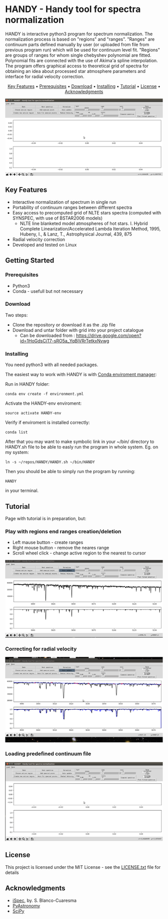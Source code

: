 # HANDY - Handy tool for spectra normalization

HANDY is interactive python3 program for spectrum normalization. The normalization process is based on "regions" and "ranges". "Ranges" are continuum parts defined manually by user (or uploaded from file from previous program run) which will be used for continuum level fit. "Regions" are groups of ranges for whom single chebyshev polynomial are fitted. Polynomial fits are connected with the use of Akima'a spline interpolation. The program offers graphical access to theoretical grid of spectra for obtaining an idea about processed star atmosphere parameters and interface for radial velocity correction. 

<p align="center">
  <a href="#key-features">Key Features</a> •
  <a href="#prerequisites">Prerequisites</a> •
  <a href="#download">Download</a> •
  <a href="#installing">Installing</a> •
  <a href="#tutorial">Tutorial</a> •
  <a href="#license">License</a> •
  <a href="#acknowledgments">Acknowledgments</a>
</p>

![Basic usage of HANDY](docsFiles/usageMovie1.gif)

## Key Features

* Interactive normalization of spectrum in single run
* Portability of continuum ranges between different spectra
* Easy access to precomputed grid of NLTE stars spectra (computed with SYNSPEC, with use of BSTAR2006 models)
  - NLTE line blanketed model atmospheres of hot stars. I. Hybrid Complete Linearization/Accelerated Lambda Iteration Method, 1995, Hubeny, I., & Lanz, T., Astrophysical Journal, 439, 875
* Radial velocity correction 
* Developed and tested on Linux

## Getting Started

### Prerequisites

* Python3
* Conda - usefull but not necessary

### Download

Two steps:
* Clone the repository or download it as the .zip file
* Download and untar folder with grid into your project catalogue
  - Can be downloaded from : https://drive.google.com/open?id=1HoGdsCiT7-sRO5a_YqBjVRrTetkxNvwg
  
### Installing

You need python3 with all needed packages.

The easiest way to work with HANDY is with [Conda enviroment manager](https://conda.io/docs/user-guide/tasks/manage-environments.html#creating-an-environment-from-an-environment-yml-file):

Run in HANDY folder:
```
conda env create -f environment.yml
```
Activate the HANDY-env enviroment:
```
source activate HANDY-env
```
Verify if enviroment is installed correctly:
```
conda list
```
After that you may want to make symbolic link in your ~/bin/ directory to HANDY.sh file to be able to easly run the program in whole system. Eg. on my system:
```
ln -s ~/repos/HANDY/HANDY.sh ~/bin/HANDY
```
Then you should be able to simply run the program by running:
```
HANDY
```
in your terminal.

## Tutorial

Page with tutorial is in preparation, but:

### Play with regions end ranges creation/deletion

* Left mause button - create ranges
* Right mouse button - remove the neares range
* Scroll wheel click - change active region to the nearest to cursor 

![Basic usage of HANDY](docsFiles/egPlayingWithRegionsAndRanges.gif)

### Correcting for radial velocity

![Basic usage of HANDY](docsFiles/egVRadCorrection.gif)

### Loading predefined continuum file

![Basic usage of HANDY](docsFiles/egLoadPredefinedContinuum.gif)

## License

This project is licensed under the MIT License - see the [LICENSE.txt](LICENSE.txt) file for details

## Acknowledgments

* [iSpec](http://adsabs.harvard.edu/abs/2014A%26A...569A.111B), by. S. Blanco-Cuaresma
* [PyAstronomy](https://github.com/sczesla/PyAstronomy)
* [SciPy](https://www.scipy.org/)
<!---
-->

